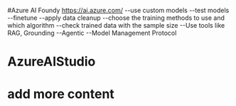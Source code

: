 #Azure AI Foundy
https://ai.azure.com/
--use custom models
--test models
--finetune
--apply data cleanup 
--choose the training methods to use and which algorithm 
--check trained data with the sample size
--Use tools like RAG, Grounding
--Agentic
--Model Management Protocol 

# AzureAIStudio
# add more content
